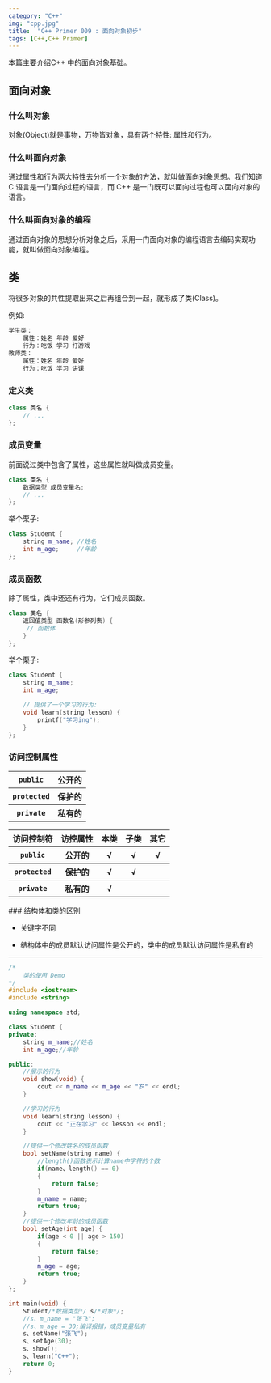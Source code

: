 ```yaml
---
category: "C++"
img: "cpp.jpg"
title:  "C++ Primer 009 : 面向对象初步"
tags: [C++,C++ Primer]
---
```

本篇主要介绍C++ 中的面向对象基础。

## 面向对象

### 什么叫对象

对象(Object)就是事物，万物皆对象，具有两个特性: 属性和行为。

### 什么叫面向对象

通过属性和行为两大特性去分析一个对象的方法，就叫做面向对象思想。我们知道 C 语言是一门面向过程的语言，而 C++ 是一门既可以面向过程也可以面向对象的语言。

### 什么叫面向对象的编程

通过面向对象的思想分析对象之后，采用一门面向对象的编程语言去编码实现功能，就叫做面向对象编程。

## 类

将很多对象的共性提取出来之后再组合到一起，就形成了类(Class)。

例如:

```cpp
学生类：
	属性：姓名 年龄 爱好
	行为：吃饭 学习 打游戏
教师类：
	属性：姓名 年龄 爱好
	行为：吃饭 学习 讲课
```


### 定义类

```cpp
class 类名 {
	// ...
};
```


### 成员变量

前面说过类中包含了属性，这些属性就叫做成员变量。

```cpp
class 类名 {
	数据类型 成员变量名;
	// ...
};
```

举个栗子:

```cpp
class Student {
	string m_name; //姓名
	int m_age;     //年龄
};
```


### 成员函数

除了属性，类中还还有行为，它们成员函数。

```cpp
class 类名 {
	返回值类型 函数名(形参列表) {
     // 函数体
	}
};
```

举个栗子:

```cpp
class Student {
	string m_name;
	int m_age;

	// 提供了一个学习的行为:
	void learn(string lesson) {
		printf("学习ing");
	}
};
```


### 访问控制属性

<table>
<tr><th><code>public</code></th><th>公开的</th></tr>
<tr><th><code>protected</code></th><th>保护的</th></tr>
<tr><th><code>private</code></th><th>私有的</th></tr>
</table>

<table>
<tr><th>访问控制符</th><th>访控属性</th><th>本类</th><th>子类</th><th>其它</th></tr>
<tr><th><code>public</code></th><th>公开的</th><th>√</th><th>√</th><th>√</th></tr>
<tr><th><code>protected</code></th><th>保护的</th><th>√</th><th>√</th><th></th></tr>
<tr><th><code>private</code></th><th>私有的</th><th>√</th><th></th><th></th></tr>
</table>
### 结构体和类的区别

* 关键字不同

* 结构体中的成员默认访问属性是公开的，类中的成员默认访问属性是私有的

***
```cpp
/*
    类的使用 Demo
*/
#include <iostream>
#include <string>

using namespace std;

class Student {
private:
    string m_name;//姓名
    int m_age;//年龄

public:
    //展示的行为
    void show(void) {
        cout << m_name << m_age << "岁" << endl;
    }

    //学习的行为
    void learn(string lesson) {
        cout << "正在学习" << lesson << endl;
    }

    //提供一个修改姓名的成员函数
    bool setName(string name) {
        //length()函数表示计算name中字符的个数
        if(name、length() == 0)
        {
            return false;
        }
        m_name = name;
        return true;
    }
    //提供一个修改年龄的成员函数
    bool setAge(int age) {
        if(age < 0 || age > 150)
        {
            return false;
        }
        m_age = age;
        return true;
    }
};

int main(void) {
    Student/*数据类型*/ s/*对象*/;
    //s、m_name = "张飞";
    //s、m_age = 30;编译报错，成员变量私有
    s、setName("张飞");
    s、setAge(30);
    s、show();
    s、learn("C++");
    return 0;
}
```




